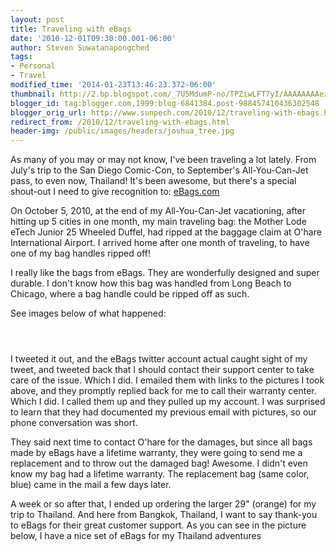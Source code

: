 ```yaml
---
layout: post
title: Traveling with eBags
date: '2010-12-01T09:30:00.001-06:00'
author: Steven Suwatanapongched
tags:
- Personal
- Travel
modified_time: '2014-01-23T13:46:23.372-06:00'
thumbnail: http://2.bp.blogspot.com/_7U5MdumP-no/TPZiwLFT7yI/AAAAAAAAezo/5Rj8fo8H0Y0/s600/IMG_20101005_164504.jpg
blogger_id: tag:blogger.com,1999:blog-6841384.post-988457410436302548
blogger_orig_url: http://www.sunpech.com/2010/12/traveling-with-ebags.html
redirect_from: /2010/12/traveling-with-ebags.html
header-img: /public/images/headers/joshua_tree.jpg
---
```


As many of you may or may not know, I've been traveling a lot lately.  From July's trip to the San Diego Comic-Con, to September's All-You-Can-Jet pass, to even now, Thailand!  It's been awesome, but there's a special shout-out I need to give recognition to: <a href="http://www.ebags.com/">eBags.com</a>

On October 5, 2010, at the end of my All-You-Can-Jet vacationing, after hitting up 5 cities in one month, my main traveling bag: the Mother Lode eTech Junior 25 Wheeled Duffel, had ripped at the baggage claim at O'hare International Airport.  I arrived home after one month of traveling, to have one of my bag handles ripped off!

I really like the bags from eBags.  They are wonderfully designed and super durable.  I don't know how this bag was handled from Long Beach to Chicago, where a bag handle could be ripped off as such.

See images below of what happened:

<a href="http://2.bp.blogspot.com/_7U5MdumP-no/TPZiwLFT7yI/AAAAAAAAezo/5Rj8fo8H0Y0/s1600/IMG_20101005_164504.jpg" imageanchor="1"><img alt=""  border="0" src="http://2.bp.blogspot.com/_7U5MdumP-no/TPZiwLFT7yI/AAAAAAAAezo/5Rj8fo8H0Y0/s400/IMG_20101005_164504.jpg" /></a>

<a href="http://2.bp.blogspot.com/_7U5MdumP-no/TPZi4SiJRUI/AAAAAAAAezs/J6U-K8nuvh4/s1600/IMG_20101005_164513.jpg" imageanchor="1"><img alt=""  border="0" src="http://2.bp.blogspot.com/_7U5MdumP-no/TPZi4SiJRUI/AAAAAAAAezs/J6U-K8nuvh4/s400/IMG_20101005_164513.jpg" /></a>

<a href="http://4.bp.blogspot.com/_7U5MdumP-no/TPZi_QZSRpI/AAAAAAAAezw/j81Kv1yffz0/s1600/IMG_20101005_164527.jpg" imageanchor="1"><img alt=""  border="0" src="http://4.bp.blogspot.com/_7U5MdumP-no/TPZi_QZSRpI/AAAAAAAAezw/j81Kv1yffz0/s400/IMG_20101005_164527.jpg" /></a>

I tweeted it out, and the eBags twitter account actual caught sight of my tweet, and tweeted back that I should contact their support center to take care of the issue.  Which I did.  I emailed them with links to the pictures I took above, and they promptly replied back for me to call their warranty center.  Which I did.  I called them up and they pulled up my account.  I was surprised to learn that they had documented my previous email with pictures, so our phone conversation was short.

They said next time to contact O'hare for the damages, but since all bags made by eBags have a lifetime warranty, they were going to send me a replacement and to throw out the damaged bag!  Awesome.  I didn't even know my bag had a lifetime warranty.  The replacement bag (same color, blue) came in the mail a few days later.

A week or so after that, I ended up ordering the larger 29" (orange) for my trip to Thailand.  And here from Bangkok, Thailand, I want to say thank-you to eBags for their great customer support.  As you can see in the picture below, I have a nice set of eBags for my Thailand adventures

<a href="http://3.bp.blogspot.com/_7U5MdumP-no/TPZjHudQV1I/AAAAAAAAez0/mb9JZfTmnYY/s1600/IMG_20101107_090206.jpg" imageanchor="1"><img alt=""  border="0" src="http://3.bp.blogspot.com/_7U5MdumP-no/TPZjHudQV1I/AAAAAAAAez0/mb9JZfTmnYY/s400/IMG_20101107_090206.jpg" /></a>
